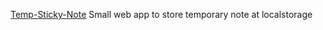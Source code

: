 <a href="http://tempstickynote.cyphermonk.com/">Temp-Sticky-Note</a>
Small web app to store temporary note at localstorage
